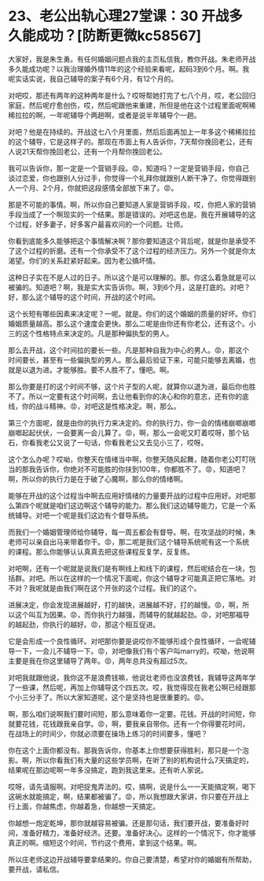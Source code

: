 # 23、老公出轨心理27堂课：30 开战多久能成功？[防断更微kc58567]

大家好，我是朱生勇。有任何婚姻问题点我的主页私信我，教你开战。朱老师开战多久能成功呢？以我治理婚外情11年的这个经验来看呢，起码3到6个月。啊。我呢实话实说，我自己辅导的案子有6个月，有12个月的。

对吧哎，那还有两年的这种两年是什么？哎呀帮她打完了七八个月，哎，老公回归家庭，然后呢疗愈创伤，哎，然后呢跟他来重建，所但是他在这个过程里面呢啊稀稀拉拉的啊，一年呢辅导个两趟啊，或者是说半年辅导个一趟。

对吧？他是在持续的。开战这七八个月里面，然后后面再加上一年多这个稀稀拉拉的这个辅导，它是这样子的。那现在市面上有人告诉你，7天帮你挽回老公，还有人说21天帮你挽回老公，还有一个月帮你挽回老公。

我可以告诉你，那一定是一个营销手段。😡，知道吗？一定是营销手段，你自己谈过恋爱，你也跟别人分过手，你觉得一个礼拜你就跟别人断干净了。你觉得跟别人一个月、2个月，你就把这段感情全部放下来了。😡。

那是不可能的事情。啊，所以你自己要知道人家是营销手段，哎，你把人家的营销手段当成了一个啊现实的一个结果。那是错误的。对吧这也是。我在开展辅导的这个过程，好多妻子，好多客户最喜欢问的一个问题。壮师。

你看到底能多久能够把这个事情解决啊？那你要知道这个背后呢，就是你是承受不了这个过程的折磨。还有一个你承受不了这个过程的经济压力。另外一个就是你太渴望。你们的关系赶紧好起来。因为老公搞坏情。

这种日子实在不是人过的日子。所以这个是可以理解的。那。你这么着急就是可以被骗的。知道吧？啊，我是实大实告诉你。啊，3到6个月，这是打底的。对吧？好，那么这个辅导的这个时间，开战的这个时间。

这个长短有哪些因素来决定呢？一呢。就是。你们的这个婚姻的质量的好坏。你们婚姻质量越高。那么这个速度会更快。那么二呢是由你还有你老公，还有这个。小三的这个性格特点来决定的。凡是那种偏执型的男人。

那么去开战，这个时间拉的要长一些。凡是那种自我为中心的男人。😡，那这个时间要长，甚至有一些偏执型的男人。那么最后验证下来，可能只能够去离婚，也就是以退为进。才能够胜。要不人胜不了。懂吧。啊。

那么你要是打的这个时间不够，这个片子型的人呢，就算你以退为进，最后你也胜不了。所以一定要有这个时间啊，去让他看到你的决心和你的意志，还有你的底线，你的战斗精神。😡，对吧这是性格决定。啊，那么。

第三个方面呢，就是由你的执行力来决定的。你的执行力，你一会的情绪崩啷崩啷崩啷起起伏伏，一会要离一会儿算了。😡，啊，那么一会呢又盯着哎呀，那个钻石，你看我老公又说了一句话，你看我老公又去见小三了，哎呀。

这个怎么办呢？哎呦，你整天在情绪当中啊，你整天随风起舞，随着你老公叮叮咣当的那我告诉你，你绝对不可能胜的你扶到100年，你都胜不了。😡，知道吧？啊，所以你的执行力是在于破了心魔啊，那么你的情绪啊。

能够在开战的这个过程当中啊去应用好情绪的力量要开战的过程中应用好。对吧那么第四个呢就是咱们这边啊这个辅导的能力。那么我们这边辅导能力，它是一个系统辅导。对吧一个呢是我们这边有个督导系统。

而我们一个婚姻管理师给你辅导，每一周五都会有督导。啊，在攻坚战的时候，朱老师可以亲自出马来带着你干。😡，那二呢是我们这个辅导系统呢有这一个系统的课程。那么你能够认认真真去把这些课程反复学，反复练。

对吧啊，还有一个呢就是说我们是有啊线上和线下的课程，然后呢结合在一块，包括群。对吧。所以在这样的一个情况下面呢，你这个辅导才可能真正把它落地。对不对？我呢就是由我们啊在这个开张的这个过程。我们的这个。

进展决定，你会发现进展越好，打的越快，进展越不好，打的越慢。😡，啊，所以这个叫互为因果。😡，而你执行力越强，而辅导的就越起劲。😡，对吧那福导的越起劲，你执行的越好。😡，那这个相互促进。

它是会形成一个良性循环。对吧那你要是说哎你不能够形成个良性循环，一会呢辅导一下，一会儿不辅导一下。😡，对吧像我们有个客户叫marry的。哎呦，他说啊主要是我在你这里辅导了两年。😡，两年总共没有超过5次。

对吧我就跟他说，我你这不是浪费钱嘛，他说壮老师也没浪费钱，我辅导这两年学了一些课，然后呢，再加上你辅导这个四五次。哎，我觉得现在我老公啊已经跟那个小三分手了。所以大家知道呢，这个是坚持也是很重要的。😡。

啊，那么咱们说啊我们要时间短，那么意味着你一定要。花钱。开战的时间短，你就要花钱，花钱跟我亲自学。😡，啊，要我亲自带你。还有一个你得要花时间，在战场上的时间少，你就必须要在操场上练习的时间要多，懂吧？

你在这个上面你都没有。那我告诉你，你基本上你想要获得胜利，那只是一个泡影。啊，所以你看我们有大量的这些学员啊，在听了别的机构说什么7天搞定的，结果呢在那边呢啊一年多没搞定，跑到我这里来。还有听人家说。

哎呀，请先请服啊。对吧捉鬼弄法的。哎，搞啊，说是什么一一天能搞定啊，喝下这碗水就能搞定，啊，结果都被骗了。😡，所以我想跟大家讲，你只要在开战上行上面，你越焦虑，你越着急，你越想一天搞定。

你越想一炮定乾坤，那你就越容易被骗。还是那句话，我们要开战，要准备好时间，准备好精力，准备好经济。还要。准备好决心。这样的一个情况下，你才能够真正的啊。缩短这个时间，节约这个费用，拿到这个结果。啊。

所以庄老师这边开战辅导要拿结果的。你自己要清楚，希望对你的婚姻有所帮助，要开战，请私信。